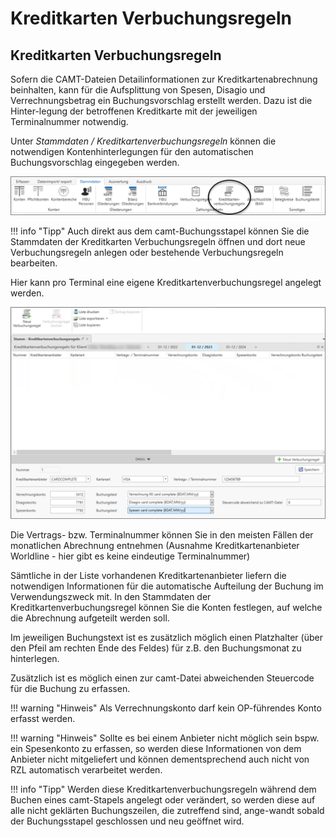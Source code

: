 # Kreditkarten Verbuchungsregeln

## Kreditkarten Verbuchungsregeln


Sofern die CAMT-Dateien Detailinformationen zur Kreditkartenabrechnung beinhalten, kann für die Aufsplittung von Spesen, Disagio und Verrechnungsbetrag ein Buchungsvorschlag erstellt werden. Dazu ist die Hinter-legung der betroffenen Kreditkarte mit der jeweiligen Terminalnummer notwendig. 

Unter *Stammdaten / Kreditkartenverbuchungsregeln* können die notwendigen Kontenhinterlegungen für den automatischen Buchungsvorschlag eingegeben werden.

![Stammdaten Kreditkartenverbuchungsregeln](img/image1.png)

!!! info "Tipp"
    Auch direkt aus dem camt-Buchungsstapel können Sie die Stammdaten der Kreditkarten Verbuchungsregeln öffnen und dort neue Verbuchungsregeln anlegen oder bestehende Verbuchungsregeln bearbeiten.

Hier kann pro Terminal eine eigene Kreditkartenverbuchungsregel angelegt werden.

![Kreditkartenverbuchungsregel anlegen](img/image2.png)

Die Vertrags- bzw. Terminalnummer können Sie in den meisten Fällen der monatlichen Abrechnung entnehmen (Ausnahme Kreditkartenanbieter Worldline - hier gibt es keine eindeutige Terminalnummer)

Sämtliche in der Liste vorhandenen Kreditkartenanbieter liefern die notwendigen Informationen für die automatische Aufteilung der Buchung im Verwendungszweck mit.
In den Stammdaten der Kreditkartenverbuchungsregel können Sie die Konten festlegen, auf welche die Abrechnung aufgeteilt werden soll.

Im jeweiligen Buchungstext ist es zusätzlich möglich einen Platzhalter (über den Pfeil am rechten Ende des Feldes) für z.B. den Buchungsmonat zu hinterlegen.

Zusätzlich ist es möglich einen zur camt-Datei abweichenden Steuercode für die Buchung zu erfassen.

!!! warning "Hinweis"
    Als Verrechnungskonto darf kein OP-führendes Konto erfasst werden. 

!!! warning "Hinweis"
    Sollte es bei einem Anbieter nicht möglich sein bspw. ein Spesenkonto zu erfassen, so werden diese Informationen von dem Anbieter nicht mitgeliefert und können dementsprechend auch nicht von RZL automatisch verarbeitet werden. 

!!! info "Tipp"
    Werden diese Kreditkartenverbuchungsregeln während dem Buchen eines camt-Stapels angelegt oder verändert, so werden diese auf alle nicht geklärten Buchungszeilen, die zutreffend sind, ange-wandt sobald der Buchungsstapel geschlossen und neu geöffnet wird. 
